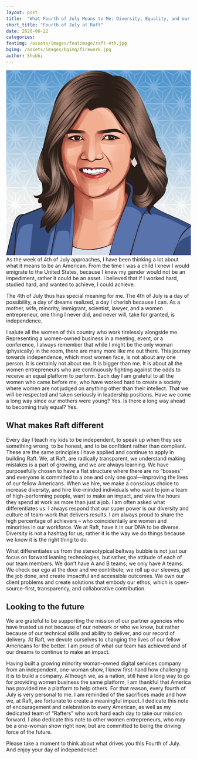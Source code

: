 ```yaml
---
layout: post
title:  "What Fourth of July Means to Me: Diversity, Equality, and our Mission at Raft"
short_title: "Fourth of July at Raft"
date: 2020-06-22
categories:
featimg: /assets/images/featimage/raft-4th.jpg
bgimg: /assets/images/bgimg/firework.jpg
author: Shubhi
---
```


<img class='float-img-right' src="/assets/profiles/shubhi_mishra.jpg"  alt="Shubhi Mishra">
As the week of 4th of July approaches, I have been thinking a lot about what it means to be an American. From the time I was a child I knew I would emigrate to the United States, because I knew my gender would not be an impediment, rather it could be an asset. I believed that if I worked hard, studied hard, and wanted to achieve, I could achieve. 

The 4th of July thus has special meaning for me. The 4th of July is a day of possibility, a day of dreams realized, a day I cherish because I can. As a mother, wife, minority, immigrant, scientist, lawyer, and a women entrepreneur, one thing I never did, and never will, take for granted, is independence. 

I salute all the women of this country who work tirelessly alongside me.  Representing a women-owned business in a meeting, event, or a conference, I always remember that while I might be the only woman (physically) in the room, there are many more like me out there. This journey towards independence, which most women face, is not about any one person.  It is certainly not about me. It is bigger than me. It is about all the women entrepreneurs who are continuously fighting against the odds to receive an equal platform to perform. Each day I am grateful to all the women who came before me, who have worked hard to create a society where women are not judged on anything other than their intellect.  That we will be respected and taken seriously in leadership positions. Have we come a long way since our mothers were young? Yes. Is there a long way ahead to becoming truly equal? Yes.        

## What makes Raft different

Every day I teach my kids to be independent, to speak up when they see something wrong, to be honest, and to be confident rather than compliant. These are the same principles I have applied and continue to apply in building Raft. We, at Raft, are radically transparent, we understand making mistakes is a part of growing, and we are always learning. We have purposefully chosen to have a flat structure where there are no “bosses'' and everyone is committed to a one and only one goal—improving the lives of our fellow Americans. When we hire, we make a conscious choice to increase diversity, and hire like-minded individuals who want to join a team of high-performing people, want to make an impact, and view the hours they spend at work as more than just a job. I am often asked what differentiates us. I always respond that our super power is our diversity and culture of team-work that delivers results. I am always proud to share the high percentage of achievers – who coincidentally are women and minorities in our workforce. We at Raft, have it in our DNA to be diverse. Diversity is not a hashtag for us; rather it is the way we do things because we know it is the right thing to do.   

What differentiates us from the stereotypical beltway bubble is not just our focus on forward leaning technologies, but rather, the attitude of each of our team members. We don’t have A and B teams; we only have A teams. We check our ego at the door and we contribute; we roll up our sleeves, get the job done, and create impactful and accessible outcomes. We own our client problems and create solutions that embody our ethos, which is open-source-first, transparency, and collaborative contribution.

## Looking to the future

We are grateful to be supporting the mission of our partner agencies who have trusted us not because of our network or who we know, but rather because of our technical skills and ability to deliver, and our record of delivery. At Raft, we devote ourselves to changing the lives of our fellow Americans for the better. I am proud of what our team has achieved and of our dreams to continue to make an impact.   

Having built a growing minority woman-owned digital services company from an independent, one-woman show, I know first-hand how challenging it is to build a company. Although we, as a nation, still have a long way to go for providing women business the same platform, I am thankful that America has provided me a platform to help others. For that reason, every fourth of July is very personal to me. I am reminded of the sacrifices made and how we, at Raft, are fortunate to create a meaningful impact. I dedicate this note of encouragement and celebration to every American, as well as my dedicated team of “Rafters” who work hard each day to take our mission forward. I also dedicate this note to other women entrepreneurs, who may be a one-woman show right now, but are committed to being the driving force of the future.  

Please take a moment to think about what drives you this Fourth of July. And enjoy your day of independence! 
